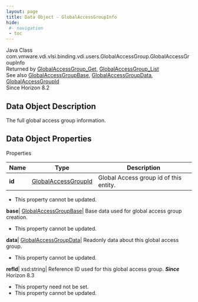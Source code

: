 ```yaml
---
layout: page
title: Data Object - GlobalAccessGroupInfo
hide:
 #- navigation
 - toc
---
```






Java Class
    com.vmware.vdi.vlsi.binding.vdi.users.GlobalAccessGroup.GlobalAccessGroupInfo  
Returned by
     [GlobalAccessGroup_Get](vdi.users.GlobalAccessGroup.md#get), [GlobalAccessGroup_List](vdi.users.GlobalAccessGroup.md#list)  
See also
     [GlobalAccessGroupBase](vdi.users.GlobalAccessGroup.GlobalAccessGroupBase.md), [GlobalAccessGroupData](vdi.users.GlobalAccessGroup.GlobalAccessGroupData.md), [GlobalAccessGroupId](vdi.entity.GlobalAccessGroupId.md)  
Since 
    Horizon 8.2

## Data Object Description 

The full global access group information. 

## Data Object Properties

Properties

Name |  Type |  Description   
---|---|---  
**id**| [GlobalAccessGroupId](vdi.entity.GlobalAccessGroupId.md)|  Global Access group id of this entity.   


 * This property cannot be updated.

  
**base**| [GlobalAccessGroupBase](vdi.users.GlobalAccessGroup.GlobalAccessGroupBase.md)|  Base data used for global access group creation.   


 * This property cannot be updated.

  
**data**| [GlobalAccessGroupData](vdi.users.GlobalAccessGroup.GlobalAccessGroupData.md)|  Readonly data about this global access group.   


 * This property cannot be updated.

  
**refId**|  xsd:string|  Reference ID used for this global access group.  **_Since_** Horizon 8.3  


 * This property need not be set.
 * This property cannot be updated.

  
  
  
   
  
  

